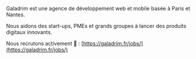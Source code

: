 Galadrim est une agence de développement web et mobile basée à Paris et Nantes.

Nous aidons des start-ups, PMEs et grands groupes à lancer des produits digitaux innovants.

Nous recrutons activement 🙂 : [https://galadrim.fr/jobs/](https://galadrim.fr/jobs/)
